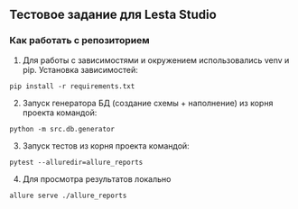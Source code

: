 ## Тестовое задание для Lesta Studio

### Как работать с репозиторием

1. Для работы с зависимостями и окружением использовались venv и pip. Установка зависимостей:
```
pip install -r requirements.txt
```

2. Запуск генератора БД (создание схемы + наполнение) из корня проекта командой:
```
python -m src.db.generator
```

3. Запуск тестов из корня проекта командой:
```
pytest --alluredir=allure_reports
```

4. Для просмотра результатов локально
```
allure serve ./allure_reports
```
